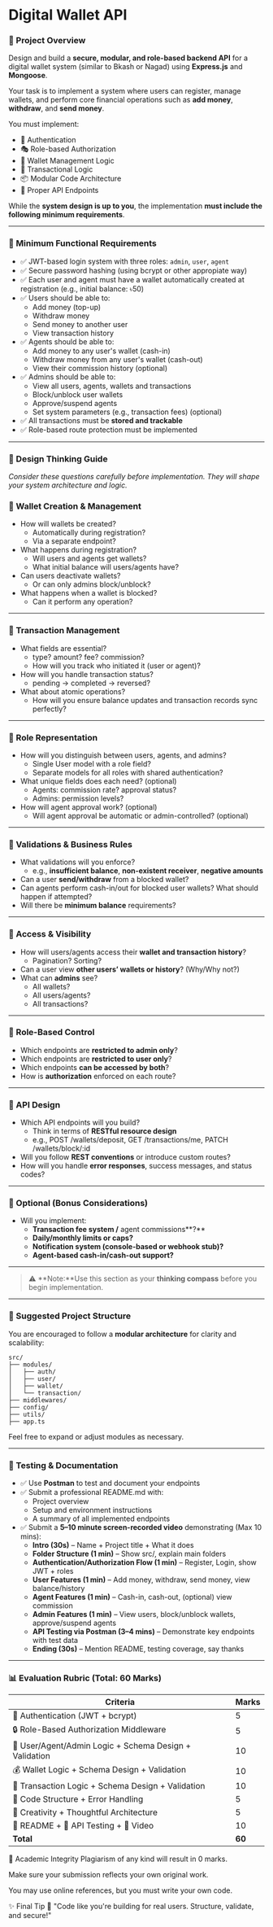 # Digital Wallet API

### **🎯 Project Overview**

Design and build a **secure, modular, and role-based backend API** for a digital wallet system (similar to Bkash or Nagad) using **Express.js** and **Mongoose**.

Your task is to implement a system where users can register, manage wallets, and perform core financial operations such as **add money**, **withdraw**, and **send money**.

You must implement:

- 🔐 Authentication
- 🎭 Role-based Authorization
- 🏦 Wallet Management Logic
- 🧱 Transactional Logic
- 📦 Modular Code Architecture
- 🔁 Proper API Endpoints

While the **system design is up to you**, the implementation **must include the following minimum requirements**.

---

### **📌 Minimum Functional Requirements**

- ✅ JWT-based login system with three roles: `admin`, `user`, `agent`
- ✅ Secure password hashing (using bcrypt or other appropiate way)
- ✅ Each user and agent must have a wallet automatically created at registration (e.g., initial balance: ৳50)
- ✅ Users should be able to:
    - Add money (top-up)
    - Withdraw money
    - Send money to another user
    - View transaction history
- ✅ Agents should be able to:
    - Add money to any user's wallet (cash-in)
    - Withdraw money from any user's wallet (cash-out)
    - View their commission history (optional)
- ✅ Admins should be able to:
    - View all users, agents, wallets and transactions
    - Block/unblock user wallets
    - Approve/suspend agents
    - Set system parameters (e.g., transaction fees) (optional)
- ✅ All transactions must be **stored and trackable**
- ✅ Role-based route protection must be implemented

---

### **🧠 Design Thinking Guide**

*Consider these questions carefully before implementation. They will shape your system architecture and logic.*

### **🏦 Wallet Creation & Management**

- How will wallets be created?
    - Automatically during registration?
    - Via a separate endpoint?
- What happens during registration?
    - Will users and agents get wallets?
    - What initial balance will users/agents have?
- Can users deactivate wallets?
    - Or can only admins block/unblock?
- What happens when a wallet is blocked?
    - Can it perform any operation?

---

### **🔁 Transaction Management**

- What fields are essential?
    - type? amount? fee? commission?
    - How will you track who initiated it (user or agent)?
- How will you handle transaction status?
    - pending → completed → reversed?
- What about atomic operations?
    - How will you ensure balance updates and transaction records sync perfectly?

---

### **👥 Role Representation**

- How will you distinguish between users, agents, and admins?
    - Single User model with a role field?
    - Separate models for all roles with shared authentication?
- What unique fields does each need? (optional)
    - Agents: commission rate? approval status?
    - Admins: permission levels?
- How will agent approval work? (optional)
    - Will agent approval be automatic or admin-controlled? (optional)

---

### **🫆 Validations & Business Rules**

- What validations will you enforce?
    - e.g., **insufficient balance**, **non-existent receiver**, **negative amounts**
- Can a user **send/withdraw** from a blocked wallet?
- Can agents perform cash-in/out for blocked user wallets? What should happen if attempted?
- Will there be **minimum balance** requirements?

---

### **📜 Access & Visibility**

- How will users/agents access their **wallet and transaction history**?
    - Pagination? Sorting?
- Can a user view **other users’ wallets or history**? (Why/Why not?)
- What can **admins** see?
    - All wallets?
    - All users/agents?
    - All transactions?

---

### **🔐 Role-Based Control**

- Which endpoints are **restricted to admin only**?
- Which endpoints are **restricted to user only**?
- Which endpoints **can be accessed by both**?
- How is **authorization** enforced on each route?

---

### **🧩 API Design**

- Which API endpoints will you build?
    - Think in terms of **RESTful resource design**
    - e.g., POST /wallets/deposit, GET /transactions/me, PATCH /wallets/block/:id
- Will you follow **REST conventions** or introduce custom routes?
- How will you handle **error responses**, success messages, and status codes?

---

### **🧠 Optional (Bonus Considerations)**

- Will you implement:
    - **Transaction fee system /** agent commissions**?**
    - **Daily/monthly limits or caps?**
    - **Notification system (console-based or webhook stub)?**
    - **Agent-based cash-in/cash-out support?**

---

> ⚠️ **Note:**Use this section as your **thinking compass** before you begin implementation.
> 

---

### **📁 Suggested Project Structure**

You are encouraged to follow a **modular architecture** for clarity and scalability:

```
src/
├── modules/
│   ├── auth/
│   ├── user/
│   ├── wallet/
│   └── transaction/
├── middlewares/
├── config/
├── utils/
├── app.ts
```

Feel free to expand or adjust modules as necessary.

---

### **🧪 Testing & Documentation**

- ✅ Use **Postman** to test and document your endpoints
- ✅ Submit a professional README.md with:
    - Project overview
    - Setup and environment instructions
    - A summary of all implemented endpoints
- ✅ Submit a **5–10 minute screen-recorded video** demonstrating (Max 10 mins):
    - **Intro (30s)** – Name + Project title + What it does
    - **Folder Structure (1 min)** – Show src/, explain main folders
    - **Authentication/Authorization Flow (1 min)** – Register, Login, show JWT + roles
    - **User Features (1 min)** – Add money, withdraw, send money, view balance/history
    - **Agent Features (1 min)** – Cash-in, cash-out, (optional) view commission
    - **Admin Features (1 min)** – View users, block/unblock wallets, approve/suspend agents
    - **API Testing via Postman (3–4 mins)** – Demonstrate key endpoints with test data
    - **Ending (30s)** – Mention README, testing coverage, say thanks

---

### **📊 Evaluation Rubric (Total: 60 Marks)**

| **Criteria**                                          | **Marks** |
| ----------------------------------------------------- | --------- |
| 🔐 Authentication (JWT + bcrypt)                       | 5         |
| 🔒 Role-Based Authorization Middleware                 | 5         |
| 👤 User/Agent/Admin Logic + Schema Design + Validation | 10        |
| 💰 Wallet Logic + Schema Design + Validation           | 10        |
| 🔁 Transaction Logic + Schema Design + Validation      | 10        |
| 🧱 Code Structure + Error Handling                     | 5         |
| 🧠 Creativity + Thoughtful Architecture                | 5         |
| 📄 README + 🔁 API Testing + 🎥 Video                    | 10        |
| **Total**                                             | **60**    |

🚫 Academic Integrity
Plagiarism of any kind will result in 0 marks.

Make sure your submission reflects your own original work.

You may use online references, but you must write your own code.


✨ Final Tip
🔧 "Code like you're building for real users. Structure, validate, and secure!"